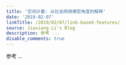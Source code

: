 ```yaml
---
title: '空间计量: 从社会网络模型角度的解释'
date: '2019-02-07'
linkTitle: /2019/02/07/link-based-features/
source: Jiaxiang Li's Blog
description: 参考 ...
disable_comments: true
---
```

参考 ...